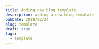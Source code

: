 ```yaml
---
title: Adding new blog template
description: adding a new blog template
pubDate: 2018/02/24
slug: template
draft: true
tags:
  - template
---
```



